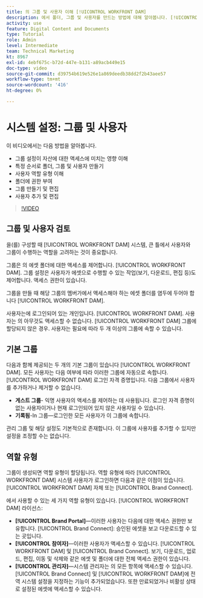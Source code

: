 ```yaml
---
title: 의 그룹 및 사용자 이해 [!UICONTROL WORKFRONT DAM]
description: 에서 폴더, 그룹 및 사용자를 만드는 방법에 대해 알아봅니다. [!UICONTROL WORKFRONT DAM]. 사용자 역할 유형을 이해하고 폴더에 권한을 부여합니다.
activity: use
feature: Digital Content and Documents
type: Tutorial
role: Admin
level: Intermediate
team: Technical Marketing
kt: 8967
exl-id: 4ebf675c-b72d-447e-b131-a89acb449e15
doc-type: video
source-git-commit: d39754b619e526e1a869deedb38dd2f2b43aee57
workflow-type: tm+mt
source-wordcount: '416'
ht-degree: 0%

---
```


# 시스템 설정: 그룹 및 사용자

이 비디오에서는 다음 방법을 알아봅니다.

* 그룹 설정이 자산에 대한 액세스에 미치는 영향 이해
* 특정 순서로 폴더, 그룹 및 사용자 만들기
* 사용자 역할 유형 이해
* 폴더에 권한 부여
* 그룹 만들기 및 편집
* 사용자 추가 및 편집

>[!VIDEO](https://video.tv.adobe.com/v/335230/?quality=12)

## 그룹 및 사용자 검토

을(를) 구성할 때 [!UICONTROL WORKFRONT DAM] 시스템, 큰 틀에서 사용자와 그룹이 수행하는 역할을 고려하는 것이 중요합니다.

그룹은 의 에셋 폴더에 대한 액세스를 제어합니다. [!UICONTROL WORKFRONT DAM]. 그룹 설정은 사용자가 에셋으로 수행할 수 있는 작업(보기, 다운로드, 편집 등)도 제어합니다. 액세스 권한이 있습니다.

그룹을 만들 때 해당 그룹의 멤버가에서 액세스해야 하는 에셋 폴더를 염두에 두어야 합니다 [!UICONTROL WORKFRONT DAM].

사용자는에 로그인되어 있는 개인입니다. [!UICONTROL WORKFRONT DAM]. 사용자는 의 아무것도 액세스할 수 없습니다. [!UICONTROL WORKFRONT DAM] 그룹에 할당되지 않은 경우. 사용자는 필요에 따라 두 개 이상의 그룹에 속할 수 있습니다.

## 기본 그룹

다음과 함께 제공되는 두 개의 기본 그룹이 있습니다 [!UICONTROL WORKFRONT DAM]. 모든 사용자는 다음 여부에 따라 이러한 그룹에 자동으로 속합니다. [!UICONTROL WORKFRONT DAM] 로그인 자격 증명입니다. 다음 그룹에서 사용자를 추가하거나 제거할 수 없습니다.

* **게스트 그룹**- 익명 사용자의 액세스를 제어하는 데 사용됩니다. 로그인 자격 증명이 없는 사용자이거나 현재 로그인되어 있지 않은 사용자일 수 있습니다.
* **기록됨**-In 그룹—로그인한 모든 사용자가 이 그룹에 속합니다.

관리 그룹 및 해당 설정도 기본적으로 존재합니다. 이 그룹에 사용자를 추가할 수 있지만 설정을 조정할 수는 없습니다.

## 역할 유형

그룹이 생성되면 역할 유형이 할당됩니다. 역할 유형에 따라 [!UICONTROL WORKFRONT DAM] 시스템 사용자가 로그인하면 다음과 같은 이점이 있습니다. [!UICONTROL WORKFRONT DAM] 자체 또는 [!UICONTROL Brand Connect].

에서 사용할 수 있는 세 가지 역할 유형이 있습니다. [!UICONTROL WORKFRONT DAM] 라이선스:

* **[!UICONTROL Brand Portal]**—이러한 사용자는 다음에 대한 액세스 권한만 보유합니다. [!UICONTROL Brand Connect]: 승인된 에셋을 보고 다운로드할 수 있는 곳입니다.
* **[!UICONTROL 참여자]**—이러한 사용자가 액세스할 수 있습니다. [!UICONTROL WORKFRONT DAM] 및 [!UICONTROL Brand Connect]. 보기, 다운로드, 업로드, 편집, 이동 및 삭제와 같은 에셋 및 폴더에 대한 전체 액세스 권한이 있습니다.
* **[!UICONTROL 관리자]**—시스템 관리자는 의 모든 항목에 액세스할 수 있습니다. [!UICONTROL Brand Connect] 및 [!UICONTROL WORKFRONT DAM]에 전역 시스템 설정을 지정하는 기능이 추가되었습니다. 또한 만료되었거나 비활성 상태로 설정된 에셋에 액세스할 수 있습니다.

<!-- 
Learn more graphic & documentation article link, below
* Understanding the difference between Workfront licenses and Workfront DAM role types
* -->
